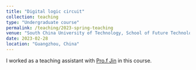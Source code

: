 ```yaml
---
title: "Digital logic circuit"
collection: teaching
type: "Undergraduate course"
permalink: /teaching/2023-spring-teaching
venue: "South China University of Technology, School of Future Technology"
date: 2023-02-28
location: "Guangzhou, China"
---
```


I worked as a teaching assistant with [Pro.f Jin](https://www2.scut.edu.cn/ft/2021/1127/c29779a452822/page.htm) in this course.

